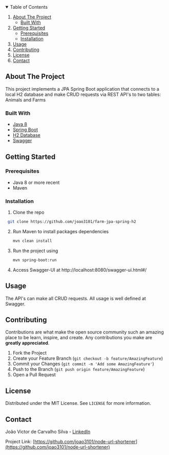 <!-- TABLE OF CONTENTS -->
<details open="open">
  <summary>Table of Contents</summary>
  <ol>
    <li>
      <a href="#about-the-project">About The Project</a>
      <ul>
        <li><a href="#built-with">Built With</a></li>
      </ul>
    </li>
    <li>
      <a href="#getting-started">Getting Started</a>
      <ul>
        <li><a href="#prerequisites">Prerequisites</a></li>
        <li><a href="#installation">Installation</a></li>
      </ul>
    </li>
    <li><a href="#usage">Usage</a></li>
    <li><a href="#contributing">Contributing</a></li>
    <li><a href="#license">License</a></li>
    <li><a href="#contact">Contact</a></li>
  </ol>
</details>



<!-- ABOUT THE PROJECT -->
## About The Project

This project implements a JPA Spring Boot application that connects to a local H2 database and make CRUD requests via REST API's to two tables: Animals and Farms


### Built With

* [Java 8](https://www.java.com/pt-BR/download/help/java8_pt-br.html)
* [Spring Boot](https://spring.io/projects/spring-boot)
* [H2 Database](https://www.h2database.com/html/main.html)
* [Swagger](https://swagger.io/tools/swagger-ui/)



<!-- GETTING STARTED -->
## Getting Started

### Prerequisites

* Java 8 or more recent
* Maven

### Installation

1. Clone the repo
  ```sh
   git clone https://github.com/joao3101/farm-jpa-spring-h2
   ```
2. Run Maven to install packages dependencies
   ```sh
   mvn clean install
   ```
2. Run the project using
   ```sh
   mvn spring-boot:run
   ```
3. Access Swagger-UI at http://localhost:8080/swagger-ui.html#/ 

<!-- USAGE EXAMPLES -->
## Usage

The API's can make all CRUD requests. All usage is well defined at Swagger.


<!-- CONTRIBUTING -->
## Contributing

Contributions are what make the open source community such an amazing place to be learn, inspire, and create. Any contributions you make are **greatly appreciated**.

1. Fork the Project
2. Create your Feature Branch (`git checkout -b feature/AmazingFeature`)
3. Commit your Changes (`git commit -m 'Add some AmazingFeature'`)
4. Push to the Branch (`git push origin feature/AmazingFeature`)
5. Open a Pull Request



<!-- LICENSE -->
## License

Distributed under the MIT License. See `LICENSE` for more information.



<!-- CONTACT -->
## Contact

João Victor de Carvalho Silva - [LinkedIn](https://www.linkedin.com/in/joao-victor-de-carvalho-silva/)

Project Link: [https://github.com/joao3101/node-url-shortener](https://github.com/joao3101/node-url-shortener)
